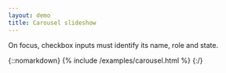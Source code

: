 ```yaml
---
layout: demo
title: Carousel slideshow
---
```


On focus, checkbox inputs must identify its name, role and state.

{::nomarkdown}
{% include /examples/carousel.html %}
{:/}